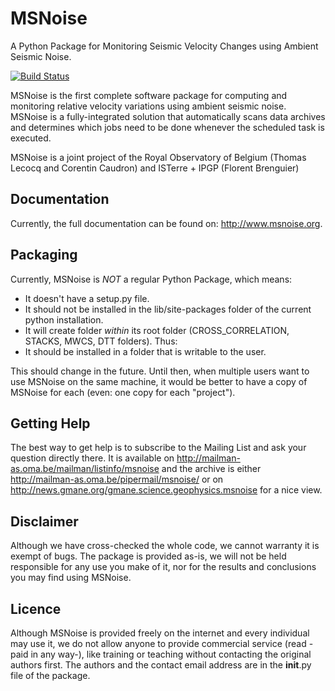 MSNoise
=======

A Python Package for Monitoring Seismic Velocity Changes using Ambient Seismic Noise.


[![Build Status](https://travis-ci.org/ROBelgium/MSNoise.png)](https://travis-ci.org/ROBelgium/MSNoise)

MSNoise is the first complete software package for computing and monitoring relative velocity variations using ambient seismic noise. 
MSNoise is a fully-integrated solution that automatically scans data archives and determines which jobs need to be done whenever the scheduled task is executed. 

MSNoise is a joint project of the Royal Observatory of Belgium (Thomas Lecocq and Corentin Caudron) and ISTerre + IPGP (Florent Brenguier)

Documentation
---------------
Currently, the full documentation can be found on: http://www.msnoise.org.


Packaging
----------
Currently, MSNoise is *NOT* a regular Python Package, which means:

* It doesn't have a setup.py file.
* It should not be installed in the lib/site-packages folder of the current python installation.
* It will create folder *within* its root folder (CROSS_CORRELATION, STACKS, MWCS, DTT folders). Thus:
* It should be installed in a folder that is writable to the user.

This should change in the future. Until then, when multiple users want to use MSNoise on the same machine, it would be better to have a copy of MSNoise for each (even: one copy for each "project").



Getting Help
-------------
The best way to get help is to subscribe to the Mailing List and ask your question directly there. It is available on 
http://mailman-as.oma.be/mailman/listinfo/msnoise and the archive is either http://mailman-as.oma.be/pipermail/msnoise/ or 
on http://news.gmane.org/gmane.science.geophysics.msnoise for a nice view.



Disclaimer
----------

Although we have cross-checked the whole code, we cannot warranty it is exempt of bugs. The package is provided as-is, we will not be held responsible for any use you make of it, nor for the results and conclusions you may find using MSNoise.

Licence
----------

Although MSNoise is provided freely on the internet and every individual may use it, we do not allow anyone to provide commercial service (read -paid in any way-), like training or teaching without contacting the original authors first. The authors and the contact email address are in the __init__.py file of the package.